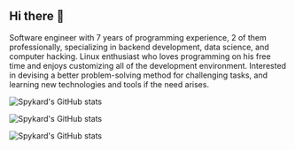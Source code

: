 ## Hi there 👋

Software engineer with 7 years of programming experience, 2 of them professionally, specializing in backend development, data science, and computer hacking. Linux enthusiast who loves programming on his free time and enjoys customizing all of the development environment. Interested in devising a better problem-solving method for challenging tasks, and learning new technologies and tools if the need arises.

![Spykard's GitHub stats](https://github-readme-stats.vercel.app/api?username=spykard&hide=issues&count_private=true&show_icons=true&include_all_commits=true)

![Spykard's GitHub stats](https://github.com/spykard/github-stats/blob/master/generated/overview.svg)

![Spykard's GitHub stats](https://github.com/spykard/github-stats/blob/master/generated/overview.svg)

<!--
**spykard/spykard** is a ✨ _special_ ✨ repository because its `README.md` (this file) appears on your GitHub profile.

Here are some ideas to get you started:

- 🔭 I’m currently working on ...
- 🌱 I’m currently learning ...
- 👯 I’m looking to collaborate on ...
- 🤔 I’m looking for help with ...
- 💬 Ask me about ...
- 📫 How to reach me: ...
- 😄 Pronouns: ...
- ⚡ Fun fact: ...
-->
